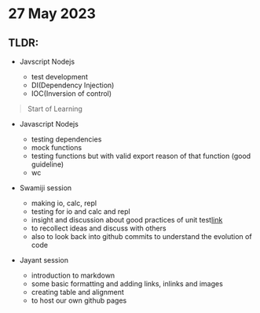 # 27 May 2023

## TLDR: 

- Javscript Nodejs

    - test development
    - DI(Dependency Injection)
    - IOC(Inversion of control)

> Start of Learning

  - Javascript Nodejs
  
      - testing dependencies
      - mock functions
      - testing functions but with valid export reason of that function (good guideline)
      - wc
      
  - Swamiji session
  
      - making io, calc, repl
      - testing for io and calc and repl
      - insight and discussion about good practices of unit test[link](https://learn.microsoft.com/en-us/dotnet/core/testing/unit-testing-best-practices)
      - to recollect ideas and discuss with others
      - also to look back into github commits to understand the evolution of code 
  
  - Jayant session
        
      - introduction to markdown
      - some basic formatting and adding links, inlinks and images
      - creating table and alignment
      - to host our own github pages
 
